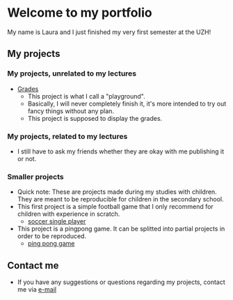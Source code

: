 # Welcome to my portfolio

My name is Laura and I just finished my very first semester at the UZH!





## My projects
### My projects, unrelated to my lectures
- [Grades](grades_v1-master.zip)
    - This project is what I call a "playground". 
    - Basically, I will never completely finish it, it's more intended to try out fancy things without any plan.
    - This project is supposed to display the grades.

### My projects, related to my lectures
- I still have to ask my friends whether they are okay with me publishing it or not.

### Smaller projects
- Quick note: These are projects made during my studies with children. They are meant to be reproducible for children in the secondary school.
- This first project is a simple football game that I only recommend for children with experience in scratch.
    - [soccer single player](https://scratch.mit.edu/projects/589842018)
- This project is a pingpong game. It can be splitted into partial projects in order to be reproduced.
    - [ping pong game](https://scratch.mit.edu/projects/442622282)

## Contact me
- If you have any suggestions or questions regarding my projects, contact me via [e-mail](mailto:laura.christoph@uzh.ch)

